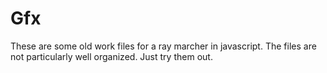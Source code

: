 # Gfx

These are some old work files for a ray marcher in javascript.
The files are not particularly well organized.  Just try them out.

